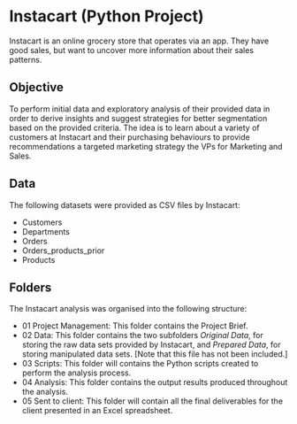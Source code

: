 # Instacart (Python Project)
Instacart is an online grocery store that operates via an app. They have good sales, but want to uncover more information about their sales patterns.
## Objective
To perform initial data and exploratory analysis of their provided data in order to derive insights and suggest strategies for better segmentation based on the provided criteria. The idea is to learn about a variety of customers at Instacart and their purchasing behaviours to provide recommendations a targeted marketing strategy the VPs for Marketing and Sales.
## Data
The following datasets were provided as CSV files by Instacart:
* Customers
* Departments
* Orders
* Orders_products_prior
* Products
## Folders
The Instacart analysis was organised into the following structure:
* 01 Project Management: This folder contains the Project Brief.
* 02 Data: This folder contains the two subfolders *Original Data*, for storing the raw data sets provided by Instacart, and *Prepared Data*, for storing manipulated data sets. \[Note that this file has not been included.\]
* 03 Scripts: This folder will contains the Python scripts created to perform the analysis process.
* 04 Analysis: This folder contains the output results produced throughout the analysis.
* 05 Sent to client: This folder will contain all the final deliverables for the client presented in an Excel spreadsheet.
